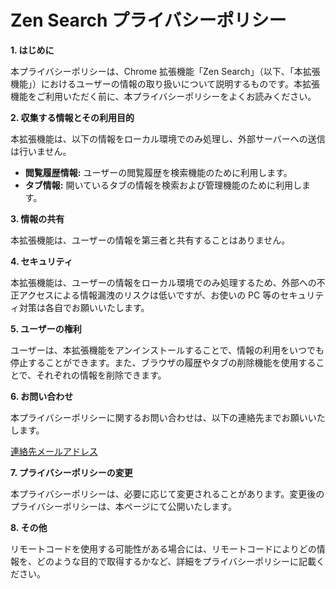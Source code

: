 # Zen Search プライバシーポリシー

**1. はじめに**

本プライバシーポリシーは、Chrome 拡張機能「Zen Search」（以下、「本拡張機能」）におけるユーザーの情報の取り扱いについて説明するものです。本拡張機能をご利用いただく前に、本プライバシーポリシーをよくお読みください。

**2. 収集する情報とその利用目的**

本拡張機能は、以下の情報をローカル環境でのみ処理し、外部サーバーへの送信は行いません。

- **閲覧履歴情報:** ユーザーの閲覧履歴を検索機能のために利用します。
- **タブ情報:** 開いているタブの情報を検索および管理機能のために利用します。

**3. 情報の共有**

本拡張機能は、ユーザーの情報を第三者と共有することはありません。

**4. セキュリティ**

本拡張機能は、ユーザーの情報をローカル環境でのみ処理するため、外部への不正アクセスによる情報漏洩のリスクは低いですが、お使いの PC 等のセキュリティ対策は各自でお願いいたします。

**5. ユーザーの権利**

ユーザーは、本拡張機能をアンインストールすることで、情報の利用をいつでも停止することができます。また、ブラウザの履歴やタブの削除機能を使用することで、それぞれの情報を削除できます。

**6. お問い合わせ**

本プライバシーポリシーに関するお問い合わせは、以下の連絡先までお願いいたします。

[連絡先メールアドレス](mailto:tomohiro.togashi@gmail.com)

**7. プライバシーポリシーの変更**

本プライバシーポリシーは、必要に応じて変更されることがあります。変更後のプライバシーポリシーは、本ページにて公開いたします。

**8. その他**

リモートコードを使用する可能性がある場合には、リモートコードによりどの情報を、どのような目的で取得するかなど、詳細をプライバシーポリシーに記載ください。
